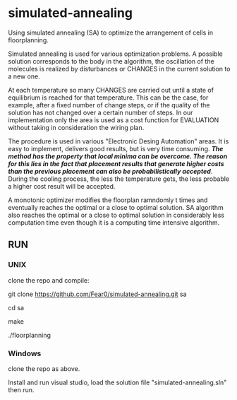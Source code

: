 # simulated-annealing
Using simulated annealing (SA) to optimize the arrangement of cells in floorplanning.

Simulated annealing is used for various optimization problems. A possible solution corresponds to the body in the algorithm, the oscillation of the molecules is realized by disturbances or CHANGES in the current solution to a new one.

At each temperature so many CHANGES are carried out until a state of equilibrium is reached for that temperature. This can be the case, for example, after a fixed number of change steps, or if the quality of the solution has not changed over a certain number of steps. In our implementation only the area is used as a cost function for EVALUATION
without taking in consideration the wiring plan.

The procedure is used in various "Electronic Desing Automation" areas. It is easy to implement, delivers good results, but is very time consuming. **_The method has the property that local minima can be overcome. The reason for this lies in the fact that placement results that generate higher costs than the previous placement can also be probabilistically accepted_**. During the cooling process, the less the temperature gets, the less probable a higher cost result will be accepted.

A monotonic optimizer modifies the floorplan ramndomly t times and eventually reaches the optimal or a close to optimal solution.
SA algorithm also reaches the optimal or a close to optimal solution in considerably less computation time even though it is a computing time intensive algorithm.

## RUN

### UNIX
clone the repo and compile: 

git clone https://github.com/Fear0/simulated-annealing.git sa

cd sa

make

./floorplanning

### Windows

clone the repo as above. 

Install and run visual studio, load the solution file "simulated-annealing.sln" then run.


